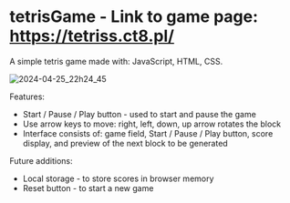 # tetrisGame - Link to game page: https://tetriss.ct8.pl/
A simple tetris game made with: JavaScript, HTML, CSS.


![2024-04-25_22h24_45](https://github.com/KrystianJamrogiewicz/tetrisGame/assets/155767356/9247d190-cfee-4dea-a292-54c900dbe21b)


Features:
- Start / Pause / Play button - used to start and pause the game
- Use arrow keys to move: right, left, down, up arrow rotates the block
- Interface consists of: game field, Start / Pause / Play button, score display, and preview of the next block to be generated

Future additions:
- Local storage - to store scores in browser memory
- Reset button - to start a new game

